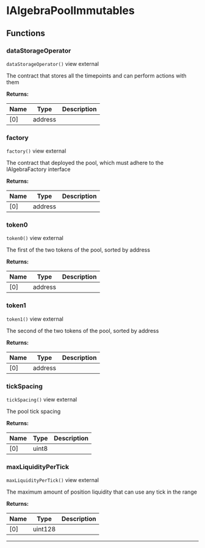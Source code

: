 

# IAlgebraPoolImmutables




## Functions
### dataStorageOperator


`dataStorageOperator()` view external

The contract that stores all the timepoints and can perform actions with them




**Returns:**

| Name | Type | Description |
| ---- | ---- | ----------- |
| [0] | address |  |

### factory


`factory()` view external

The contract that deployed the pool, which must adhere to the IAlgebraFactory interface




**Returns:**

| Name | Type | Description |
| ---- | ---- | ----------- |
| [0] | address |  |

### token0


`token0()` view external

The first of the two tokens of the pool, sorted by address




**Returns:**

| Name | Type | Description |
| ---- | ---- | ----------- |
| [0] | address |  |

### token1


`token1()` view external

The second of the two tokens of the pool, sorted by address




**Returns:**

| Name | Type | Description |
| ---- | ---- | ----------- |
| [0] | address |  |

### tickSpacing


`tickSpacing()` view external

The pool tick spacing




**Returns:**

| Name | Type | Description |
| ---- | ---- | ----------- |
| [0] | uint8 |  |

### maxLiquidityPerTick


`maxLiquidityPerTick()` view external

The maximum amount of position liquidity that can use any tick in the range




**Returns:**

| Name | Type | Description |
| ---- | ---- | ----------- |
| [0] | uint128 |  |



---


